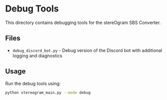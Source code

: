 # Debug Tools

This directory contains debugging tools for the stereOgram SBS Converter.

## Files

- `debug_discord_bot.py` - Debug version of the Discord bot with additional logging and diagnostics

## Usage

Run the debug tools using:

```bash
python stereogram_main.py --mode debug
``` 